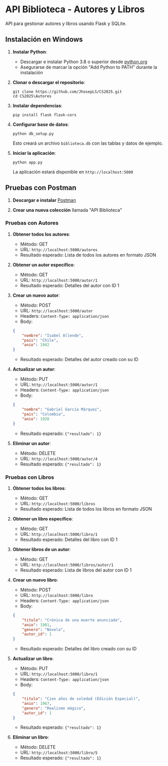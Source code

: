 # API Biblioteca - Autores y Libros

API para gestionar autores y libros usando Flask y SQLite.

## Instalación en Windows

1. **Instalar Python**:
   - Descargar e instalar Python 3.8 o superior desde [python.org](https://www.python.org/downloads/)
   - Asegurarse de marcar la opción "Add Python to PATH" durante la instalación

2. **Clonar o descargar el repositorio**:
   ```
   git clone https://github.com/JhosepLS/CS2025.git
   cd CS2025\Autores
   ```

3. **Instalar dependencias**:
   ```
   pip install flask flask-cors
   ```

4. **Configurar base de datos**:
   ```
   python db_setup.py
   ```
   Esto creará un archivo `biblioteca.db` con las tablas y datos de ejemplo.

5. **Iniciar la aplicación**:
   ```
   python app.py
   ```
   La aplicación estará disponible en `http://localhost:5000`

## Pruebas con Postman

1. **Descargar e instalar** [Postman](https://www.postman.com/downloads/)

2. **Crear una nueva colección** llamada "API Biblioteca"

### Pruebas con Autores

1. **Obtener todos los autores**:
   - Método: GET
   - URL: `http://localhost:5000/autores`
   - Resultado esperado: Lista de todos los autores en formato JSON

2. **Obtener un autor específico**:
   - Método: GET
   - URL: `http://localhost:5000/autor/1`
   - Resultado esperado: Detalles del autor con ID 1

3. **Crear un nuevo autor**:
   - Método: POST
   - URL: `http://localhost:5000/autor`
   - Headers: `Content-Type: application/json`
   - Body:
   ```json
   {
       "nombre": "Isabel Allende",
       "pais": "Chile",
       "anio": 1942
   }
   ```
   - Resultado esperado: Detalles del autor creado con su ID

4. **Actualizar un autor**:
   - Método: PUT
   - URL: `http://localhost:5000/autor/1`
   - Headers: `Content-Type: application/json`
   - Body:
   ```json
   {
       "nombre": "Gabriel García Márquez",
       "pais": "Colombia",
       "anio": 1928
   }
   ```
   - Resultado esperado: `{"resultado": 1}`

5. **Eliminar un autor**:
   - Método: DELETE
   - URL: `http://localhost:5000/autor/4`
   - Resultado esperado: `{"resultado": 1}`

### Pruebas con Libros

1. **Obtener todos los libros**:
   - Método: GET
   - URL: `http://localhost:5000/libros`
   - Resultado esperado: Lista de todos los libros en formato JSON

2. **Obtener un libro específico**:
   - Método: GET
   - URL: `http://localhost:5000/libro/1`
   - Resultado esperado: Detalles del libro con ID 1

3. **Obtener libros de un autor**:
   - Método: GET
   - URL: `http://localhost:5000/libros/autor/1`
   - Resultado esperado: Lista de libros del autor con ID 1

4. **Crear un nuevo libro**:
   - Método: POST
   - URL: `http://localhost:5000/libro`
   - Headers: `Content-Type: application/json`
   - Body:
   ```json
   {
       "titulo": "Crónica de una muerte anunciada",
       "anio": 1981,
       "genero": "Novela",
       "autor_id": 1
   }
   ```
   - Resultado esperado: Detalles del libro creado con su ID

5. **Actualizar un libro**:
   - Método: PUT
   - URL: `http://localhost:5000/libro/1`
   - Headers: `Content-Type: application/json`
   - Body:
   ```json
   {
       "titulo": "Cien años de soledad (Edición Especial)",
       "anio": 1967,
       "genero": "Realismo mágico",
       "autor_id": 1
   }
   ```
   - Resultado esperado: `{"resultado": 1}`

6. **Eliminar un libro**:
   - Método: DELETE
   - URL: `http://localhost:5000/libro/5`
   - Resultado esperado: `{"resultado": 1}`
